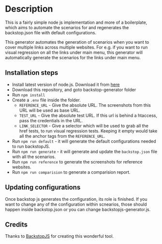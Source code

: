 # Description
This is a fairly simple node js implementation and more of a boilerplate, which aims to automate the scenarios for and regenerates the backstop.json file with default configurations.

This generator automates the generation of scenarios when you want to cover multiple links across multiple websites. For e.g. if you want to run visual regression on all the links under main menu, this generator will automatically generate the scenarios for the links under main menu.

## Installation steps
* Install latest version of node.js. Download it from [here](https://nodejs.org/en/download/)
* Download this repository, and goto backstop-generator folder
* Run `npm install`
* Create a `.env` file inside the folder.
   * `REFERENCE_URL` - Give the absolute URL. The screenshots from this URL will be used as base URL.
   * `TEST_URL` - Give the absolute test URL. If this url is behind a htaccess, pass the credentials in the URL.
   * `LINK_SELECTOR` - Give a selector which will be used to grab all the href tests, to run visual regression tests. Keeping it empty would take all the anchor tags from the `REFERENCE_URL`.
* Run `npm run default` - it will generate the default configurations needed to run backstopJS.
* Run `npm run generate` - it will generate and update the `backstop.json` file with all the scenarios.
* Run `npm run reference` to generate the screenshots for reference websites.
* Run `npm run comparision` to generate a comparision report.

## Updating configurations
Once backstop js generates the configuration, its role is finished. If you want to change any of the configuration within scnearios, those should happen inside backstop.json or you can change backstopjs-generator.js.

## Credits
Thanks to [BackstopJS](https://github.com/garris/BackstopJS) for creating this wonderful tool.
